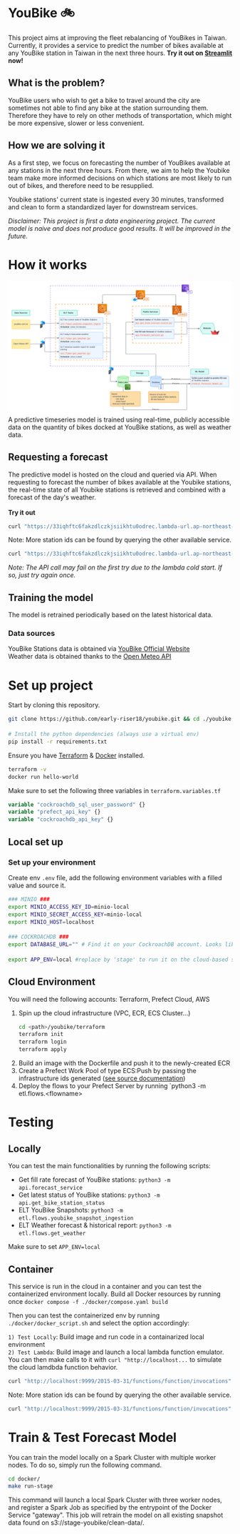 # YouBike 🚲
This project aims at improving the fleet rebalancing of YouBikes in Taiwan.
Currently, it provides a service to predict the number of bikes available at any YouBike station in Taiwan in the next three hours.
**Try it out on [Streamlit](https://smarter-youbike.streamlit.app/) now!**

## What is the problem?
YouBike users who wish to get a bike to travel around the city are sometimes not able to find any bike at the station surrounding them. Therefore they have to rely on other methods of transportation, which might be more expensive, slower or less convenient. 

## How we are solving it
As a first step, we focus on forecasting the number of YouBikes available at any stations in the next three hours.
From there, we aim to help the Youbike team make more informed decisions on which stations are most likely to run out of bikes, and therefore need to be resupplied.

Youbike stations' current state is ingested every 30 minutes, transformed and clean to form a standardized layer for downstream services.

*Disclaimer: This project is first a data engineering project. The current model is naive and does not produce good results. It will be improved in the future.*
# How it works
![Architecture Diagram](https://raw.githubusercontent.com/early-riser18/youbike/500540beb25cb0c12b56d5c967d1d7d837601b0e/assets/youbike_architecture_diagram.png)
A predictive timeseries model is trained using real-time, publicly accessible data on the quantity of bikes docked at YouBike stations, as well as weather data.
## Requesting a forecast
The predictive model is hosted on the cloud and queried via API. When requesting to forecast the number of bikes available at the Youbike stations, the real-time state of all Youbike stations is retrieved and combined with a forecast of the day's weather.
<br><br>**Try it out**
```bash
curl "https://33iqhftc6fakzdlczkjsiikhtu0odrec.lambda-url.ap-northeast-1.on.aws/" -H 'content-type: application/json' -d '{"service": "fill_rate_forecast", "station_id": [508201032, 501208101]}'
```
Note: More station ids can be found by querying the other available service.
```bash
curl "https://33iqhftc6fakzdlczkjsiikhtu0odrec.lambda-url.ap-northeast-1.on.aws/" -H 'content-type: application/json' -d '{"service": "bike_station_status", "extended": 1}'
```
*Note: The API call may fail on the first try due to the lambda cold start. If so, just try again once.* 
## Training the model
The model is retrained periodically based on the latest historical data. 

### Data sources
YouBike Stations data is obtained via [YouBike Official Website](https://www.youbike.com.tw/region/main/stations/)<br>
Weather data is obtained thanks to the [Open Meteo API](https://open-meteo.com/)<br>
 
# Set up project
Start by cloning this repository.
```bash
git clone https://github.com/early-riser18/youbike.git && cd ./youbike

# Install the python dependencies (always use a virtual env)
pip install -r requirements.txt
```
Ensure you have [Terraform](https://developer.hashicorp.com/terraform/tutorials/aws-get-started/install-cli) & [Docker](https://docs.docker.com/engine/install/) installed.
```bash
terraform -v 
docker run hello-world
```
Make sure to set the following three variables in `terraform.variables.tf`
```tf
variable "cockroachdb_sql_user_password" {}
variable "prefect_api_key" {}
variable "cockroachdb_api_key" {}
```

## Local set up
### Set up your environment
Create env `.env` file, add the following environment variables with a filled value and source it.
```bash
### MINIO ###
export MINIO_ACCESS_KEY_ID=minio-local
export MINIO_SECRET_ACCESS_KEY=minio-local
export MINIO_HOST=localhost

### COCKROACHDB ###
export DATABASE_URL="" # Find it on your CockroachDB account. Looks like: cockroachdb://<account-name>:<password>@<project-name>-6569.6xw.<cloud-region>.cockroachlabs.cloud:26257/defaultdb?sslmode=verify-full

export APP_ENV=local #replace by 'stage' to run it on the cloud-based stage env.
```
## Cloud Environment
You will need the following accounts: Terraform, Prefect Cloud, AWS

1. Spin up the cloud infrastructure (VPC, ECR, ECS Cluster...)
    ```bash
    cd <path>/youbike/terraform
    terraform init
    terraform login
    terraform apply
    ```
3. Build an image with the Dockerfile and push it to the newly-created ECR
3. Create a Prefect Work Pool of type ECS:Push by passing the infrastructure ids generated ([see source documentation](https://docs.prefect.io/latest/guides/deployment/push-work-pools/#manual-infrastructure-provisioning))
4. Deploy the flows to your Prefect Server by running `python3 -m etl.flows.\<flowname>

# Testing
## Locally
You can test the main functionalities by running the following scripts:
- Get fill rate forecast of YouBike stations: `python3 -m api.forecast_service`
- Get latest status of YouBike stations: `python3 -m api.get_bike_station_status`
- ELT YouBike Snapshots: `python3 -m etl.flows.youbike_snapshot_ingestion`
- ELT Weather forecast & historical report: `python3 -m etl.flows.get_weather`

Make sure to set `APP_ENV=local` 
## Container
This service is run in the cloud in a container and you can test the containerized environment locally.
Build all Docker resources by running once `docker compose -f ./docker/compose.yaml build`
 
Then you can test the containerized env by running `./docker/docker_script.sh` and select the option accordingly:

`1) Test Locally`: Build image and run code in a containarized local environment
<br>`2) Test Lambda`: Build image and launch a local lambda function emulator. You can then make calls to it with `curl "http://localhost...` to simulate the cloud lamdbda function behavior. 
```bash
curl "http://localhost:9999/2015-03-31/functions/function/invocations" -H 'content-type: application/json' -d '{"body": "{\"service\": \"fill_rate_forecast\", \"station_id\": [508201032, 501208101]}"}'
```
Note: More station ids can be found by querying the other available service.
```bash
curl "http://localhost:9999/2015-03-31/functions/function/invocations" -H 'content-type: application/json' -d '{"body": "{\"service\": \"bike_station_status\", \"extended\": 1}"}'
```

# Train & Test Forecast Model
You can train the model locally on a Spark Cluster with multiple worker nodes. To do so, simply run the following command.
```bash
cd docker/
make run-stage
```
This command will launch a local Spark Cluster with three worker nodes, and register a Spark Job as specified by the entrypoint of the Docker Service "gateway". This job will retrain the model on all existing snapshot data found on s3://stage-youbike/clean-data/.